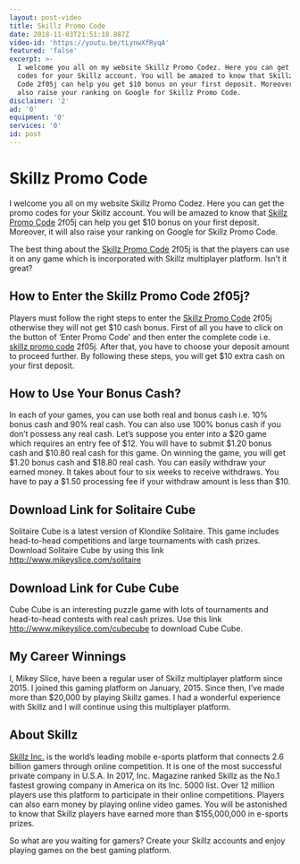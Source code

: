 ```yaml
---
layout: post-video
title: Skillz Promo Code
date: 2018-11-03T21:51:18.887Z
video-id: 'https://youtu.be/tLynwXfRyqA'
featured: 'false'
excerpt: >-
  I welcome you all on my website Skillz Promo Codez. Here you can get the promo
  codes for your Skillz account. You will be amazed to know that Skillz Promo
  Code 2f05j can help you get $10 bonus on your first deposit. Moreover, it will
  also raise your ranking on Google for Skillz Promo Code. 
disclaimer: '2'
ad: '0'
equipment: '0'
services: '0'
id: post
---
```

# Skillz Promo Code

I welcome you all on my website Skillz Promo Codez. Here you can get the promo codes for your Skillz account. You will be amazed to know that [Skillz Promo Code](https://skillz.com/p/2f05J) 2f05j can help you get $10 bonus on your first deposit. Moreover, it will also raise your ranking on Google for Skillz Promo Code. 

The best thing about the [Skillz Promo Code](https://skillz.com/p/2f05J) 2f05j is that the players can use it on any game which is incorporated with Skillz multiplayer platform. Isn’t it great?

## How to Enter the Skillz Promo Code 2f05j?

Players must follow the right steps to enter the [Skillz Promo Code](https://skillz.com/p/2f05J) 2f05j otherwise they will not get $10 cash bonus. First of all you have to click on the button of ‘Enter Promo Code’ and then enter the complete code i.e. [skillz promo code](https://skillz.com/p/2f05J) 2f05j. After that, you have to choose your deposit amount to proceed further. By following these steps, you will get $10 extra cash on your first deposit.

## How to Use Your Bonus Cash?

In each of your games, you can use both real and bonus cash i.e. 10% bonus cash and 90% real cash. You can also use 100% bonus cash if you don’t possess any real cash. Let’s suppose you enter into a $20 game which requires an entry fee of $12. You will have to submit $1.20 bonus cash and $10.80 real cash for this game. On winning the game, you will get $1.20 bonus cash and $18.80 real cash. You can easily withdraw your earned money. It takes about four to six weeks to receive withdraws. You have to pay a $1.50 processing fee if your withdraw amount is less than $10.

## Download Link for Solitaire Cube

Solitaire Cube is a latest version of Klondike Solitaire. This game includes head-to-head competitions and large tournaments with cash prizes. Download Solitaire Cube by using this link [http://www.mikeyslice.com/solitaire
](http://www.mikeyslice.com/solitaire)

## Download Link for Cube Cube

Cube Cube is an interesting puzzle game with lots of tournaments and head-to-head contests with real cash prizes. Use this link <http://www.mikeyslice.com/cubecube> to download Cube Cube.

## My Career Winnings

I, Mikey Slice, have been a regular user of Skillz multiplayer platform since 2015. I joined this gaming platform on January, 2015. Since then, I’ve made more than $20,000 by playing Skillz games. I had a wonderful experience with Skillz and I will continue using this multiplayer platform.

## About Skillz

[Skillz Inc.](http://www.skillz.com) is the world’s leading mobile e-sports platform that connects 2.6 billion gamers through online competition. It is one of the most successful private company in U.S.A. In 2017, Inc. Magazine ranked Skillz as the No.1 fastest growing company in America on its Inc. 5000 list. Over 12 million players use this platform to participate in their online competitions. Players can also earn money by playing online video games. You will be astonished to know that Skillz players have earned more than $155,000,000 in e-sports prizes. 

So what are you waiting for gamers? Create your Skillz accounts and enjoy playing games on the best gaming platform.

